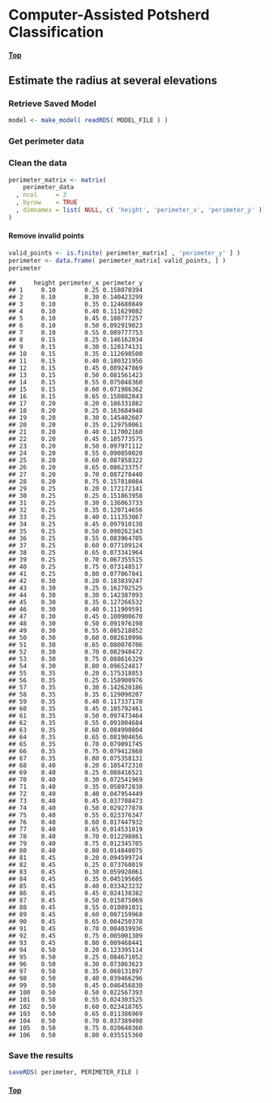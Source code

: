 
# Computer-Assisted Potsherd Classification

#### [Top](../README.md)

Estimate the radius at several elevations
-----------------------------------------

### Retrieve Saved Model

``` r
model <- make_model( readRDS( MODEL_FILE ) )
```

### Get perimeter data

### Clean the data

``` r
perimeter_matrix <- matrix(
    perimeter_data
  , ncol     = 3
  , byrow    = TRUE
  , dimnames = list( NULL, c( 'height', 'perimeter_x', 'perimeter_y' ))
)
```

#### Remove invalid points

``` r
valid_points <- is.finite( perimeter_matrix[ , 'perimeter_y' ] )
perimeter <- data.frame( perimeter_matrix[ valid_points, ] )
perimeter
```

    ##     height perimeter_x perimeter_y
    ## 1     0.10        0.25 0.158070394
    ## 2     0.10        0.30 0.140423299
    ## 3     0.10        0.35 0.124680849
    ## 4     0.10        0.40 0.111629082
    ## 5     0.10        0.45 0.100777257
    ## 6     0.10        0.50 0.092919023
    ## 7     0.10        0.55 0.089777753
    ## 8     0.15        0.25 0.146162034
    ## 9     0.15        0.30 0.128174131
    ## 10    0.15        0.35 0.112690500
    ## 11    0.15        0.40 0.100321956
    ## 12    0.15        0.45 0.089247869
    ## 13    0.15        0.50 0.081561423
    ## 14    0.15        0.55 0.075048360
    ## 15    0.15        0.60 0.071986362
    ## 16    0.15        0.65 0.150882843
    ## 17    0.20        0.20 0.186331082
    ## 18    0.20        0.25 0.163684948
    ## 19    0.20        0.30 0.145402607
    ## 20    0.20        0.35 0.129750061
    ## 21    0.20        0.40 0.117002160
    ## 22    0.20        0.45 0.105773575
    ## 23    0.20        0.50 0.097971112
    ## 24    0.20        0.55 0.090850020
    ## 25    0.20        0.60 0.087858322
    ## 26    0.20        0.65 0.086233757
    ## 27    0.20        0.70 0.087278440
    ## 28    0.20        0.75 0.157810084
    ## 29    0.25        0.20 0.172172141
    ## 30    0.25        0.25 0.151863958
    ## 31    0.25        0.30 0.136063733
    ## 32    0.25        0.35 0.120714656
    ## 33    0.25        0.40 0.111353067
    ## 34    0.25        0.45 0.097910138
    ## 35    0.25        0.50 0.090262343
    ## 36    0.25        0.55 0.083964705
    ## 37    0.25        0.60 0.077109124
    ## 38    0.25        0.65 0.073341964
    ## 39    0.25        0.70 0.067355515
    ## 40    0.25        0.75 0.073148517
    ## 41    0.25        0.80 0.077067841
    ## 42    0.30        0.20 0.183839247
    ## 43    0.30        0.25 0.162702525
    ## 44    0.30        0.30 0.142387093
    ## 45    0.30        0.35 0.127266532
    ## 46    0.30        0.40 0.111909591
    ## 47    0.30        0.45 0.100900670
    ## 48    0.30        0.50 0.091976198
    ## 49    0.30        0.55 0.085218852
    ## 50    0.30        0.60 0.082610996
    ## 51    0.30        0.65 0.080070706
    ## 52    0.30        0.70 0.082940472
    ## 53    0.30        0.75 0.088616329
    ## 54    0.30        0.80 0.096524817
    ## 55    0.35        0.20 0.175318853
    ## 56    0.35        0.25 0.158900976
    ## 57    0.35        0.30 0.142620186
    ## 58    0.35        0.35 0.129090207
    ## 59    0.35        0.40 0.117337178
    ## 60    0.35        0.45 0.105792461
    ## 61    0.35        0.50 0.097473464
    ## 62    0.35        0.55 0.091004684
    ## 63    0.35        0.60 0.084990804
    ## 64    0.35        0.65 0.081904656
    ## 65    0.35        0.70 0.079091745
    ## 66    0.35        0.75 0.079412868
    ## 67    0.35        0.80 0.075358131
    ## 68    0.40        0.20 0.105472310
    ## 69    0.40        0.25 0.088416521
    ## 70    0.40        0.30 0.072541969
    ## 71    0.40        0.35 0.058972838
    ## 72    0.40        0.40 0.047954449
    ## 73    0.40        0.45 0.037708473
    ## 74    0.40        0.50 0.029277878
    ## 75    0.40        0.55 0.023376347
    ## 76    0.40        0.60 0.017447932
    ## 77    0.40        0.65 0.014531019
    ## 78    0.40        0.70 0.012298861
    ## 79    0.40        0.75 0.012345705
    ## 80    0.40        0.80 0.014840075
    ## 81    0.45        0.20 0.094599724
    ## 82    0.45        0.25 0.073760019
    ## 83    0.45        0.30 0.059928061
    ## 84    0.45        0.35 0.045195605
    ## 85    0.45        0.40 0.033423232
    ## 86    0.45        0.45 0.024138382
    ## 87    0.45        0.50 0.015875069
    ## 88    0.45        0.55 0.010891031
    ## 89    0.45        0.60 0.007159968
    ## 90    0.45        0.65 0.004250378
    ## 91    0.45        0.70 0.004039936
    ## 92    0.45        0.75 0.005001309
    ## 93    0.45        0.80 0.009468441
    ## 94    0.50        0.20 0.123395114
    ## 95    0.50        0.25 0.084671052
    ## 96    0.50        0.30 0.073863623
    ## 97    0.50        0.35 0.060131897
    ## 98    0.50        0.40 0.039466296
    ## 99    0.50        0.45 0.046456830
    ## 100   0.50        0.50 0.022567393
    ## 101   0.50        0.55 0.024303525
    ## 102   0.50        0.60 0.023418765
    ## 103   0.50        0.65 0.011386969
    ## 104   0.50        0.70 0.037389498
    ## 105   0.50        0.75 0.020640360
    ## 106   0.50        0.80 0.035515360

### Save the results

``` r
saveRDS( perimeter, PERIMETER_FILE )
```

#### [Top](../README.md)
